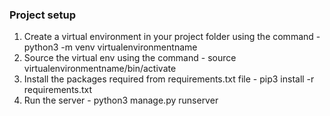 ### Project setup

1. Create a virtual environment in your project folder using the command - python3 -m venv virtualenvironmentname
2. Source the virtual env using the command - source virtualenvironmentname/bin/activate
3. Install the packages required from requirements.txt file - pip3 install -r requirements.txt
4. Run the server - python3 manage.py runserver
